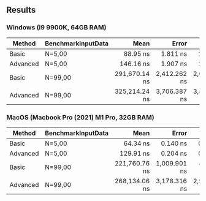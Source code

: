 ## Results
### Windows (i9 9900K, 64GB RAM)
| Method   | BenchmarkInputData |          Mean |        Error |       StdDev |   Gen0 | Allocated |
|----------|--------------------|--------------:|-------------:|-------------:|-------:|----------:|
| Basic    | N=5,00             |      88.95 ns |     1.811 ns |     1.779 ns | 0.0076 |      64 B |
| Advanced | N=5,00             |     146.16 ns |     1.907 ns |     1.592 ns | 0.0076 |      64 B |
| Basic    | N=99,00            | 291,670.14 ns | 2,412.262 ns | 2,014.348 ns |      - |     816 B |
| Advanced | N=99,00            | 325,214.24 ns | 3,706.387 ns | 3,466.957 ns |      - |     816 B |

### MacOS (Macbook Pro (2021) M1 Pro, 32GB RAM)
| Method   | BenchmarkInputData |          Mean |        Error |       StdDev |   Gen0 |   Gen1 | Allocated |
|----------|--------------------|--------------:|-------------:|-------------:|-------:|-------:|----------:|
| Basic    | N=5,00             |      64.34 ns |     0.140 ns |     0.131 ns | 0.0101 |      - |      64 B |
| Advanced | N=5,00             |     129.91 ns |     0.204 ns |     0.181 ns | 0.0100 | 0.0002 |      64 B |
| Basic    | N=99,00            | 221,760.76 ns | 1,009.901 ns |   843.313 ns |      - |      - |     816 B |
| Advanced | N=99,00            | 268,134.06 ns | 3,178.316 ns | 2,972.999 ns |      - |      - |     816 B |
